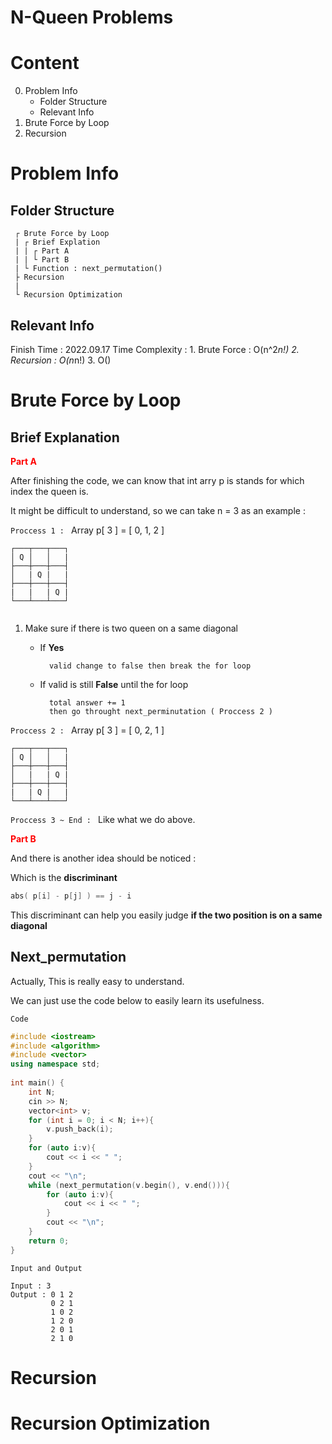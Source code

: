 # N-Queen Problems

# Content

0. Problem Info
    - Folder Structure
    - Relevant Info
1. Brute Force by Loop
2. Recursion

# Problem Info

## Folder Structure

```
 ┌ Brute Force by Loop
 | ┌ Brief Explation 
 | | ┌ Part A
 | | └ Part B
 | └ Function : next_permutation()
 ├ Recursion
 |
 └ Recursion Optimization
```

## Relevant Info

Finish Time : 2022.09.17
Time Complexity : 
    1. Brute Force : O(n^2*n!)
    2. Recursion : O(n*n!)
    3. O()

# Brute Force by Loop

## Brief Explanation

<span style="color: red">**Part A**</span>

After finishing the code, we can know that int arry p is stands for which index the queen is.

It might be difficult to understand, so we can take n = 3 as an example :

`Proccess 1 : ` Array p[ 3 ] = [ 0, 1, 2 ]
```
┌───┬───┬───┐
│ Q │   │   | 
├───┼───┼───┤
│   | Q |   |
├───┼───┼───┤
|   |   | Q |
└───┴───┴───┘


```
1. Make sure if there is two queen on a same diagonal
    
    - If **Yes**
    
            valid change to false then break the for loop
    
    - If valid is still **False** until the for loop

            total answer += 1 
            then go throught next_perminutation ( Proccess 2 )

`Proccess 2 : ` Array p[ 3 ] = [ 0, 2, 1 ]
```
┌───┬───┬───┐
│ Q │   │   |
├───┼───┼───┤
│   |   | Q |
├───┼───┼───┤
|   | Q |   |
└───┴───┴───┘
```

`Proccess 3 ~ End : ` Like what we do above.

<span style="color: red">**Part B**</span>

And there is another idea should be noticed :

Which is the **discriminant**

```cpp
abs( p[i] - p[j] ) == j - i
```

This discriminant can help you easily judge **if the two position is on a same diagonal**


## Next_permutation

Actually, This is really easy to understand.

We can just use the code below to easily learn its usefulness.

`Code`
```cpp
#include <iostream>
#include <algorithm>
#include <vector>
using namespace std;
 
int main() {
    int N;
    cin >> N;
    vector<int> v;
    for (int i = 0; i < N; i++){
        v.push_back(i);
    }
    for (auto i:v){
        cout << i << " ";
    }
    cout << "\n";
    while (next_permutation(v.begin(), v.end())){
        for (auto i:v){
            cout << i << " ";
        }
        cout << "\n";
    }
    return 0;
}
```

`Input and Output`
```
Input : 3
Output : 0 1 2 
         0 2 1 
         1 0 2 
         1 2 0 
         2 0 1 
         2 1 0
```

# Recursion

# Recursion Optimization